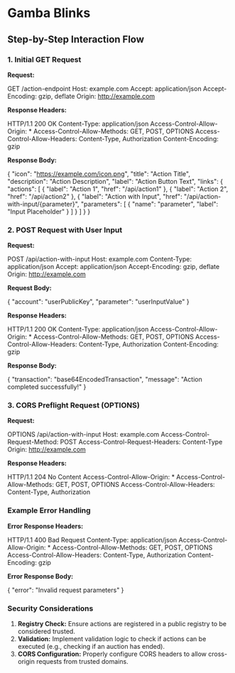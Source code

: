 # Gamba Blinks

## Step-by-Step Interaction Flow

### 1. Initial GET Request

**Request:**

GET /action-endpoint
Host: example.com
Accept: application/json
Accept-Encoding: gzip, deflate
Origin: http://example.com

**Response Headers:**

HTTP/1.1 200 OK
Content-Type: application/json
Access-Control-Allow-Origin: *
Access-Control-Allow-Methods: GET, POST, OPTIONS
Access-Control-Allow-Headers: Content-Type, Authorization
Content-Encoding: gzip

**Response Body:**

{
    "icon": "https://example.com/icon.png",
    "title": "Action Title",
    "description": "Action Description",
    "label": "Action Button Text",
    "links": {
        "actions": [
            {
                "label": "Action 1",
                "href": "/api/action1"
            },
            {
                "label": "Action 2",
                "href": "/api/action2"
            },
            {
                "label": "Action with Input",
                "href": "/api/action-with-input/{parameter}",
                "parameters": [
                    {
                        "name": "parameter",
                        "label": "Input Placeholder"
                    }
                ]
            }
        ]
    }
}

### 2. POST Request with User Input

**Request:**

POST /api/action-with-input
Host: example.com
Content-Type: application/json
Accept: application/json
Accept-Encoding: gzip, deflate
Origin: http://example.com

**Request Body:**

{
    "account": "userPublicKey",
    "parameter": "userInputValue"
}

**Response Headers:**

HTTP/1.1 200 OK
Content-Type: application/json
Access-Control-Allow-Origin: *
Access-Control-Allow-Methods: GET, POST, OPTIONS
Access-Control-Allow-Headers: Content-Type, Authorization
Content-Encoding: gzip

**Response Body:**

{
    "transaction": "base64EncodedTransaction",
    "message": "Action completed successfully!"
}

### 3. CORS Preflight Request (OPTIONS)

**Request:**

OPTIONS /api/action-with-input
Host: example.com
Access-Control-Request-Method: POST
Access-Control-Request-Headers: Content-Type
Origin: http://example.com

**Response Headers:**

HTTP/1.1 204 No Content
Access-Control-Allow-Origin: *
Access-Control-Allow-Methods: GET, POST, OPTIONS
Access-Control-Allow-Headers: Content-Type, Authorization

### Example Error Handling

**Error Response Headers:**

HTTP/1.1 400 Bad Request
Content-Type: application/json
Access-Control-Allow-Origin: *
Access-Control-Allow-Methods: GET, POST, OPTIONS
Access-Control-Allow-Headers: Content-Type, Authorization
Content-Encoding: gzip

**Error Response Body:**

{
    "error": "Invalid request parameters"
}

### Security Considerations

1. **Registry Check:** Ensure actions are registered in a public registry to be considered trusted.
2. **Validation:** Implement validation logic to check if actions can be executed (e.g., checking if an auction has ended).
3. **CORS Configuration:** Properly configure CORS headers to allow cross-origin requests from trusted domains.

